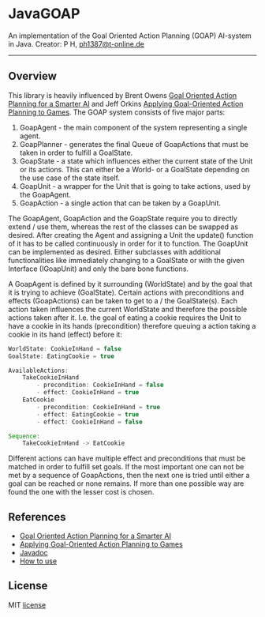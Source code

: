 # JavaGOAP
An implementation of the Goal Oriented Action Planning (GOAP) AI-system in Java. 
Creator: P H, ph1387@t-online.de 

---

## Overview
This library is heavily influenced by Brent Owens [Goal Oriented Action Planning for a Smarter AI](https://gamedevelopment.tutsplus.com/tutorials/goal-oriented-action-planning-for-a-smarter-ai--cms-20793) and Jeff Orkins [Applying Goal-Oriented Action Planning to Games](http://alumni.media.mit.edu/~jorkin/GOAP_draft_AIWisdom2_2003.pdf).
The GOAP system consists of five major parts:

 1. GoapAgent - the main component of the system representing a single agent.
 2. GoapPlanner - generates the final Queue of GoapActions that must be taken in order to fulfill a GoalState.
 3. GoapState - a state which influences either the current state of the Unit or its actions. This can either be a World- or a GoalState depending on the use case of the state itself.
 4. GoapUnit - a wrapper for the Unit that is going to take actions, used by the GoapAgent.
 5. GoapAction - a single action that can be taken by a GoapUnit.
 
The GoapAgent, GoapAction and the GoapState require you to directly extend / use them, whereas the rest of the classes can be swapped as desired. After creating the Agent and assigning a Unit the update() function of it has to be called continuously in order for it to function. The GoapUnit can be implemented as desired. Either subclasses with additional functionalities like immediately changing to a GoalState or with the given Interface (IGoapUnit) and only the bare bone functions.

A GoapAgent is defined by it surrounding (WorldState) and by the goal that it is trying to achieve (GoalState). Certain actions with preconditions and effects (GoapActions) can be taken to get to a / the GoalState(s). Each action taken influences the current WorldState and therefore the possible actions taken after it. I.e. the goal of eating a cookie requires the Unit to have a cookie in its hands (precondition) therefore queuing a action taking a cookie in its hand (effect) before it:

```java
WorldState: CookieInHand = false
GoalState: EatingCookie = true

AvailableActions:
	TakeCookieInHand 
		- precondition: CookieInHand = false
		- effect: CookieInHand = true
	EatCookie
		- precondition: CookieInHand = true
		- effect: EatingCookie = true
		- effect: CookieInHand = false

Sequence:
	TakeCookieInHand -> EatCookie
```
Different actions can have multiple effect and preconditions that must be matched in order to fulfill set goals. If the most important one can not be met by a sequence of GoapActions, then the next one is tried until either a goal can be reached or none remains. If more than one possible way are found the one with the lesser cost is chosen.

## References
 - [Goal Oriented Action Planning for a Smarter AI](https://gamedevelopment.tutsplus.com/tutorials/goal-oriented-action-planning-for-a-smarter-ai--cms-20793)
 - [Applying Goal-Oriented Action Planning to Games](http://alumni.media.mit.edu/~jorkin/GOAP_draft_AIWisdom2_2003.pdf)
 - [Javadoc](https://ph1387.github.io/JavaGOAP/index.html)
 - [How to use](https://github.com/ph1387/JavaGOAP/wiki)

## License
MIT [license](https://github.com/ph1387/JavaGOAP/blob/master/LICENSE.txt)